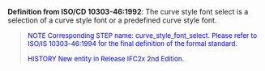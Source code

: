 ﻿**Definition from ISO/CD 10303-46:1992**: The curve style font select is a selection of a curve style font or a predefined curve style font.

> <font color="#0000FF" size="-1"> NOTE Corresponding STEP name:
		  curve_style_font_select. Please refer to ISO/IS 10303-46:1994 for the final
		  definition of the formal standard. </font>
> 
> <font size="-1"><font color="#0000FF">HISTORY New entity in Release
		  IFC2x 2nd Edition.</font> </font>
>